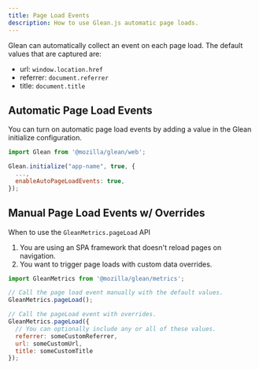```yaml
---
title: Page Load Events
description: How to use Glean.js automatic page loads.
---
```



Glean can automatically collect an event on each page load. The default
values that are captured are:

- url: `window.location.href`
- referrer: `document.referrer`
- title: `document.title`

## Automatic Page Load Events

You can turn on automatic page load events by adding a value in the Glean
initialize configuration.

```js
import Glean from '@mozilla/glean/web';

Glean.initialize("app-name", true, {
  ...,
  enableAutoPageLoadEvents: true,
});
```

## Manual Page Load Events w/ Overrides

When to use the `GleanMetrics.pageLoad` API

1. You are using an SPA framework that doesn't reload pages on navigation.
2. You want to trigger page loads with custom data overrides.

```js
import GleanMetrics from '@mozilla/glean/metrics';

// Call the page load event manually with the default values.
GleanMetrics.pageLoad();

// Call the pageLoad event with overrides.
GleanMetrics.pageLoad({
  // You can optionally include any or all of these values.
  referrer: someCustomReferrer,
  url: someCustomUrl,
  title: someCustomTitle
});
```
